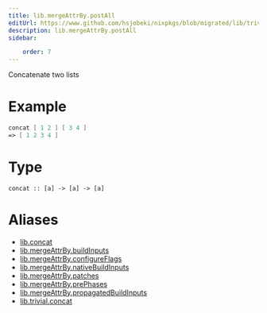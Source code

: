 ```yaml
---
title: lib.mergeAttrBy.postAll
editUrl: https://www.github.com/hsjobeki/nixpkgs/blob/migrated/lib/trivial.nix#L111C12
description: lib.mergeAttrBy.postAll
sidebar:

    order: 7
---
```


Concatenate two lists

# Example

```nix
concat [ 1 2 ] [ 3 4 ]
=> [ 1 2 3 4 ]
```

# Type

```
concat :: [a] -> [a] -> [a]
```


# Aliases

- [lib.concat](/nix-doc-comments/reference/lib/lib-concat)
- [lib.mergeAttrBy.buildInputs](/nix-doc-comments/reference/lib/mergeattrby/lib-mergeattrby-buildinputs)
- [lib.mergeAttrBy.configureFlags](/nix-doc-comments/reference/lib/mergeattrby/lib-mergeattrby-configureflags)
- [lib.mergeAttrBy.nativeBuildInputs](/nix-doc-comments/reference/lib/mergeattrby/lib-mergeattrby-nativebuildinputs)
- [lib.mergeAttrBy.patches](/nix-doc-comments/reference/lib/mergeattrby/lib-mergeattrby-patches)
- [lib.mergeAttrBy.prePhases](/nix-doc-comments/reference/lib/mergeattrby/lib-mergeattrby-prephases)
- [lib.mergeAttrBy.propagatedBuildInputs](/nix-doc-comments/reference/lib/mergeattrby/lib-mergeattrby-propagatedbuildinputs)
- [lib.trivial.concat](/nix-doc-comments/reference/lib/trivial/lib-trivial-concat)


